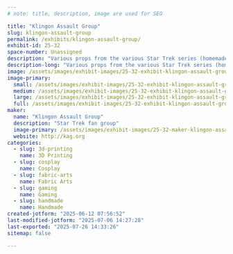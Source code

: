 ```yaml
---
# note: title, description, image are used for SEO

title: "Klingon Assault Group"
slug: klingon-assault-group
permalink: /exhibits/klingon-assault-group/
exhibit-id: 25-32
space-number: Unassigned
description: "Various props from the various Star Trek series (homemade)"
description-long: "Various props from the various Star Trek series (homemade)"
image: /assets/images/exhibit-images/25-32-exhibit-klingon-assault-group-klin-zha-board-large.jpg
image-primary: 
  small: /assets/images/exhibit-images/25-32-exhibit-klingon-assault-group-klin-zha-board-small.jpg
  medium: /assets/images/exhibit-images/25-32-exhibit-klingon-assault-group-klin-zha-board-medium.jpg
  large: /assets/images/exhibit-images/25-32-exhibit-klingon-assault-group-klin-zha-board-large.jpg
  full: /assets/images/exhibit-images/25-32-exhibit-klingon-assault-group-klin-zha-board-full.jpg
maker: 
  name: "Klingon Assault Group"
  description: "Star Trek fan group"
  image-primary: /assets/images/exhibit-images/25-32-maker-klingon-assault-group-meet-kag-medium.png
  website: http://kag.org
categories: 
  - slug: 3d-printing
    name: 3D Printing
  - slug: cosplay
    name: Cosplay
  - slug: fabric-arts
    name: Fabric Arts
  - slug: gaming
    name: Gaming
  - slug: handmade
    name: Handmade
created-jotform: "2025-06-12 07:56:52"
last-modified-jotform: "2025-07-06 14:27:28"
last-exported: "2025-07-26 14:33:26"
sitemap: false

---
```

